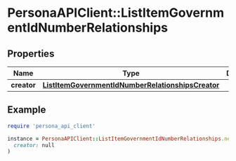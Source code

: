 # PersonaAPIClient::ListItemGovernmentIdNumberRelationships

## Properties

| Name | Type | Description | Notes |
| ---- | ---- | ----------- | ----- |
| **creator** | [**ListItemGovernmentIdNumberRelationshipsCreator**](ListItemGovernmentIdNumberRelationshipsCreator.md) |  | [optional] |

## Example

```ruby
require 'persona_api_client'

instance = PersonaAPIClient::ListItemGovernmentIdNumberRelationships.new(
  creator: null
)
```


